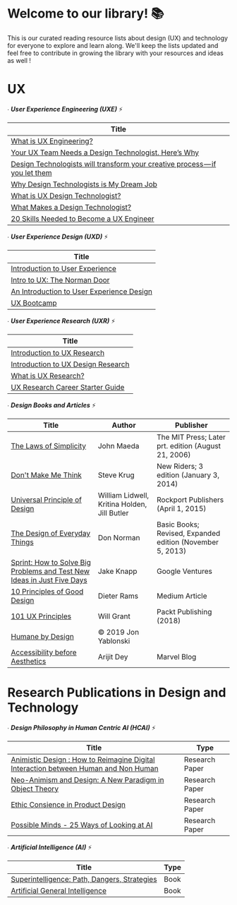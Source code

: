 # Welcome to our library! 📚
This is our curated reading resource lists about design (UX) and technology for everyone to explore and learn along. We'll keep the lists updated and feel free to contribute in growing the library with your resources and ideas as well !

# UX
∙ **_User Experience Engineering (UXE)_** ⚡️

| **Title** |
| --- |
| [What is UX Engineering?](https://medium.com/uxelab/1-what-is-ux-engineering-269df7fcfe10) |Article|
| [Your UX Team Needs a Design Technologist. Here’s Why](https://uxdesign.cc/intro-to-ux-the-norman-door-61f8120b6086) |Basic|
|[Design Technologists will transform your creative process — if you let them](https://medium.com/@TOPPDesign/design-technologists-will-transform-your-creative-process-if-you-let-them-95eb46c8da39)|Basic|
|[Why Design Technologists is My Dream Job](https://medium.com/@doloresjoya/why-design-technologist-is-my-dream-job-6f3cf8049b92)|Basic|
|[What is UX Design Technologist?](http://ericknudtson.com/ux-design-technologist.html)|Basic|
|[What Makes a Design Technologist?](https://adaptivepath.org/ideas/what-makes-a-design-technologist/)|Basic|
|[20 Skills Needed to Become a UX Engineer](https://uxengineer.com/skills-needed-become-a-ux-engineer/)|Basic|

∙ **_User Experience Design (UXD)_** ⚡️

| Title |
| --- |
| [Introduction to User Experience](https://medium.com/beakerandflint/an-introduction-user-experience-design-2a7f8167bf03) | Basic |
| [Intro to UX: The Norman Door](https://uxdesign.cc/intro-to-ux-the-norman-door-61f8120b6086) |Basic|
|[An Introduction to User Experience Design](https://hackdesign.org/lessons/9)|Basic|
|[UX Bootcamp](https://drive.google.com/file/d/19bIIXhqyYTj8KelfHMIGOwTHfRvBz-jF/view?usp=sharing)||

∙ **_User Experience Research (UXR)_** ⚡️

| **Title** |
| --- |
| [Introduction to UX Research](https://medium.com/beakerandflint/intro-to-ux-research-f55cc09a3431) |
| [Introduction to UX Design Research](https://uxdesign.cc/introduction-to-ux-design-research-bb9617838e79) |
|[What is UX Research?](https://www.interaction-design.org/literature/topics/ux-research)|
|[UX Research Career Starter Guide](https://uxplanet.org/ux-research-career-starter-guide-80dafda0a601)|


∙ **_Design Books and Articles_** ⚡️

| **Title** | **Author** | **Publisher** |
| --- | --- | --- |
| [The Laws of Simplicity](https://drive.google.com/file/d/1QJrrusC6WoiaXbvcvmi1X34AMCGC-SzP/view?usp=sharing) | John Maeda | The MIT Press; Later prt. edition (August 21, 2006) |
| [Don't Make Me Think](https://drive.google.com/file/d/1MSAJzyg3SpbamtyXukFuMbUotodezaWJ/view?usp=sharing) | Steve Krug | New Riders; 3 edition (January 3, 2014)|
|[Universal Principle of Design](https://hackdesign.org/lessons/9)|William Lidwell, Kritina Holden, Jill Butler| Rockport Publishers (April 1, 2015) |
|[The Design of Everyday Things](https://drive.google.com/file/d/1CU1gC5a6Xjqp73pGXLzu4ZzgQdzdLayU/view?usp=sharing)|Don Norman| Basic Books; Revised, Expanded edition (November 5, 2013) |
|[Sprint: How to Solve Big Problems and Test New Ideas in Just Five Days](https://drive.google.com/file/d/1vU59gIHYMUR3drEImzMQ158Y363jmChc/view?usp=sharing)|Jake Knapp|Google Ventures |
|[10 Principles of Good Design](https://hackernoon.com/dieter-rams-10-principles-of-good-design-e7790cc983e9)|Dieter Rams| Medium Article|
|[101 UX Principles](https://drive.google.com/file/d/1Ep0-MxczyWcK9vwnUP6oP27EYDmUkhsS/view?usp=sharing)|Will Grant| Packt Publishing (2018)|
|[Humane by Design](https://blog.marvelapp.com/accessibility-before-aesthetics/)|© 2019 Jon Yablonski|
|[Accessibility before Aesthetics](https://blog.marvelapp.com/accessibility-before-aesthetics/)|Arijit Dey|Marvel Blog|

# Research Publications in Design and Technology 
∙ **_Design Philosophy in Human Centric AI (HCAI)_** ⚡️

| **Title** | **Type** |
| --- | --- |
| [Animistic Design : How to Reimagine Digital Interaction between Human and Non Human](https://drive.google.com/file/d/18kby_hJIgO_oDfgvY8J8O23if2UKELlX/view?usp=sharing) |Research Paper|
| [Neo-Animism and Design: A New Paradigm in Object Theory](https://drive.google.com/file/d/1du-_uXiRhgju0s9eZul8Ra1CoM083l7R/view?usp=sharing) |Research Paper|
| [Ethic Consience in Product Design](https://drive.google.com/file/d/1uHSTtdJ_BLTZaDF-rt4S1wyZLroEg0x9/view?usp=sharing) | Research Paper |
| [Possible Minds - 25 Ways of Looking at AI](https://drive.google.com/file/d/1w_NGbLMTb90g2ypBa3jSwaNtB6Xd4Wwl/view?usp=sharing) | Research Paper |

∙ **_Artificial Intelligence (AI)_** ⚡️

| **Title** | **Type** |
| --- | --- |
| [Superintelligence: Path, Dangers, Strategies](https://drive.google.com/file/d/1riVgldoyYSC9ItPO58VYHpWGaExudKQn/view?usp=sharing) |Book|
| [Artificial General Intelligence](https://drive.google.com/file/d/1-vUd-G24V_WmULswj8ZLidAOhiOPBmEa/view?usp=sharing)|Book|
